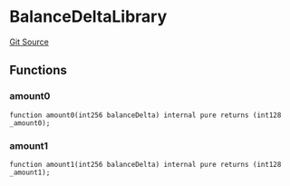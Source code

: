 # BalanceDeltaLibrary
[Git Source](https://github.com/zammdefi/zRouter/blob/69617a4a7c4ee7b21900c469f2a65ec825391317/src/zRouter.sol)


## Functions
### amount0


```solidity
function amount0(int256 balanceDelta) internal pure returns (int128 _amount0);
```

### amount1


```solidity
function amount1(int256 balanceDelta) internal pure returns (int128 _amount1);
```

